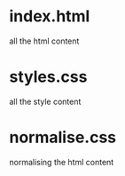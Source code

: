 # index.html
all the html content

# styles.css
all the style content

# normalise.css
normalising the html content
